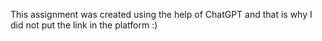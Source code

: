 This assignment was created using the help of ChatGPT and that is why I did not put the link in the platform :)
